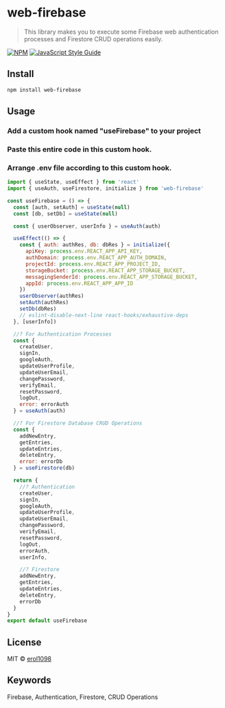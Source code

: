 # web-firebase

> This library makes you to execute some Firebase web authentication processes and Firestore CRUD operations easily.

[![NPM](https://img.shields.io/npm/v/web-firebase.svg)](https://www.npmjs.com/package/web-firebase) [![JavaScript Style Guide](https://img.shields.io/badge/code_style-standard-brightgreen.svg)](https://standardjs.com)

## Install

```bash
npm install web-firebase
```

## Usage

### Add a custom hook named "useFirebase" to your project

### Paste this entire code in this custom hook.

### Arrange .env file according to this custom hook.

```jsx
import { useState, useEffect } from 'react'
import { useAuth, useFirestore, initialize } from 'web-firebase'

const useFirebase = () => {
  const [auth, setAuth] = useState(null)
  const [db, setDb] = useState(null)

  const { userObserver, userInfo } = useAuth(auth)

  useEffect(() => {
    const { auth: authRes, db: dbRes } = initialize({
      apiKey: process.env.REACT_APP_API_KEY,
      authDomain: process.env.REACT_APP_AUTH_DOMAIN,
      projectId: process.env.REACT_APP_PROJECT_ID,
      storageBucket: process.env.REACT_APP_STORAGE_BUCKET,
      messagingSenderId: process.env.REACT_APP_STORAGE_BUCKET,
      appId: process.env.REACT_APP_APP_ID
    })
    userObserver(authRes)
    setAuth(authRes)
    setDb(dbRes)
    // eslint-disable-next-line react-hooks/exhaustive-deps
  }, [userInfo])

  //? For Authentication Processes
  const {
    createUser,
    signIn,
    googleAuth,
    updateUserProfile,
    updateUserEmail,
    changePassword,
    verifyEmail,
    resetPassword,
    logOut,
    error: errorAuth
  } = useAuth(auth)

  //? For Firestore Database CRUD Operations
  const {
    addNewEntry,
    getEntries,
    updateEntries,
    deleteEntry,
    error: errorDb
  } = useFirestore(db)

  return {
    //? Authentication
    createUser,
    signIn,
    googleAuth,
    updateUserProfile,
    updateUserEmail,
    changePassword,
    verifyEmail,
    resetPassword,
    logOut,
    errorAuth,
    userInfo,

    //? Firestore
    addNewEntry,
    getEntries,
    updateEntries,
    deleteEntry,
    errorDb
  }
}
export default useFirebase
```

## License

MIT © [erol1098](https://github.com/erol1098)

## Keywords

Firebase, Authentication, Firestore, CRUD Operations
